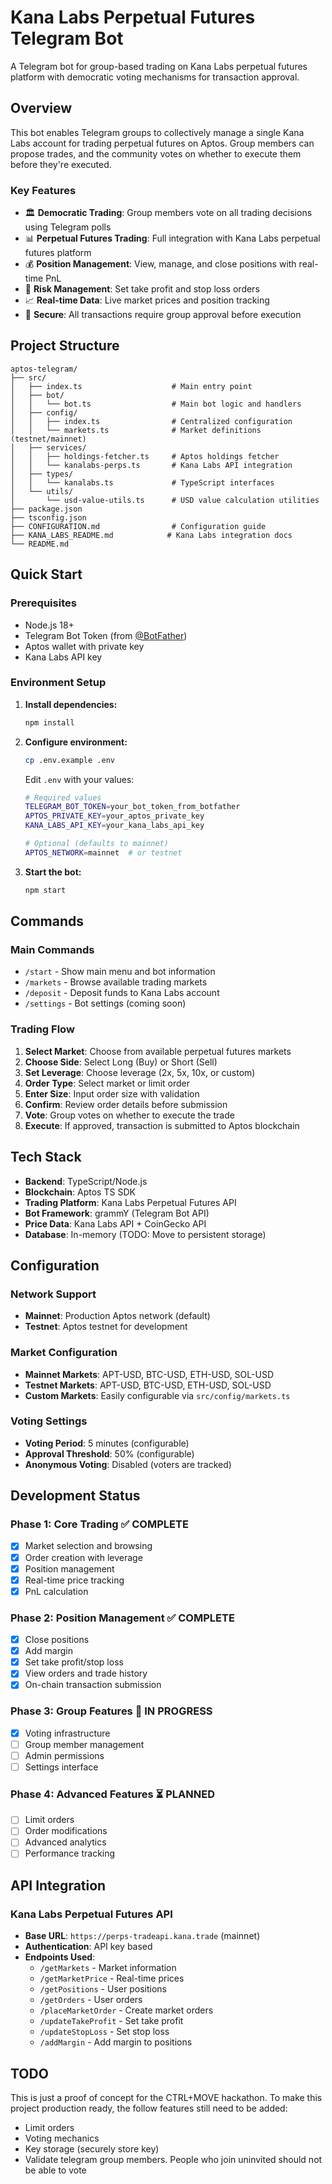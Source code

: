 # Kana Labs Perpetual Futures Telegram Bot

A Telegram bot for group-based trading on Kana Labs perpetual futures platform with democratic voting mechanisms for transaction approval.

## Overview

This bot enables Telegram groups to collectively manage a single Kana Labs account for trading perpetual futures on Aptos. Group members can propose trades, and the community votes on whether to execute them before they're executed.

### Key Features

- 🏛️ **Democratic Trading**: Group members vote on all trading decisions using Telegram polls
- 📊 **Perpetual Futures Trading**: Full integration with Kana Labs perpetual futures platform
- 💰 **Position Management**: View, manage, and close positions with real-time PnL
- 🎯 **Risk Management**: Set take profit and stop loss orders
- 📈 **Real-time Data**: Live market prices and position tracking
- 🔐 **Secure**: All transactions require group approval before execution

## Project Structure

```
aptos-telegram/
├── src/
│   ├── index.ts                    # Main entry point
│   ├── bot/
│   │   └── bot.ts                  # Main bot logic and handlers
│   ├── config/
│   │   ├── index.ts                # Centralized configuration
│   │   └── markets.ts              # Market definitions (testnet/mainnet)
│   ├── services/
│   │   ├── holdings-fetcher.ts     # Aptos holdings fetcher
│   │   └── kanalabs-perps.ts       # Kana Labs API integration
│   ├── types/
│   │   └── kanalabs.ts             # TypeScript interfaces
│   └── utils/
│       └── usd-value-utils.ts      # USD value calculation utilities
├── package.json
├── tsconfig.json
├── CONFIGURATION.md                # Configuration guide
├── KANA_LABS_README.md            # Kana Labs integration docs
└── README.md
```

## Quick Start

### Prerequisites
- Node.js 18+
- Telegram Bot Token (from [@BotFather](https://t.me/botfather))
- Aptos wallet with private key
- Kana Labs API key

### Environment Setup

1. **Install dependencies:**
   ```bash
   npm install
   ```

2. **Configure environment:**
   ```bash
   cp .env.example .env
   ```

   Edit `.env` with your values:
   ```bash
   # Required values
   TELEGRAM_BOT_TOKEN=your_bot_token_from_botfather
   APTOS_PRIVATE_KEY=your_aptos_private_key
   KANA_LABS_API_KEY=your_kana_labs_api_key

   # Optional (defaults to mainnet)
   APTOS_NETWORK=mainnet  # or testnet
   ```

3. **Start the bot:**
   ```bash
   npm start
   ```

## Commands

### **Main Commands**
- `/start` - Show main menu and bot information
- `/markets` - Browse available trading markets
- `/deposit` - Deposit funds to Kana Labs account
- `/settings` - Bot settings (coming soon)

### **Trading Flow**
1. **Select Market**: Choose from available perpetual futures markets
2. **Choose Side**: Select Long (Buy) or Short (Sell)
3. **Set Leverage**: Choose leverage (2x, 5x, 10x, or custom)
4. **Order Type**: Select market or limit order
5. **Enter Size**: Input order size with validation
6. **Confirm**: Review order details before submission
7. **Vote**: Group votes on whether to execute the trade
8. **Execute**: If approved, transaction is submitted to Aptos blockchain

## Tech Stack

- **Backend**: TypeScript/Node.js
- **Blockchain**: Aptos TS SDK
- **Trading Platform**: Kana Labs Perpetual Futures API
- **Bot Framework**: grammY (Telegram Bot API)
- **Price Data**: Kana Labs API + CoinGecko API
- **Database**: In-memory (TODO: Move to persistent storage)

## Configuration

### **Network Support**
- **Mainnet**: Production Aptos network (default)
- **Testnet**: Aptos testnet for development

### **Market Configuration**
- **Mainnet Markets**: APT-USD, BTC-USD, ETH-USD, SOL-USD
- **Testnet Markets**: APT-USD, BTC-USD, ETH-USD, SOL-USD
- **Custom Markets**: Easily configurable via `src/config/markets.ts`

### **Voting Settings**
- **Voting Period**: 5 minutes (configurable)
- **Approval Threshold**: 50% (configurable)
- **Anonymous Voting**: Disabled (voters are tracked)

## Development Status

### **Phase 1: Core Trading** ✅ **COMPLETE**
- [x] Market selection and browsing
- [x] Order creation with leverage
- [x] Position management
- [x] Real-time price tracking
- [x] PnL calculation

### **Phase 2: Position Management** ✅ **COMPLETE**
- [x] Close positions
- [x] Add margin
- [x] Set take profit/stop loss
- [x] View orders and trade history
- [x] On-chain transaction submission

### **Phase 3: Group Features** 🔄 **IN PROGRESS**
- [x] Voting infrastructure
- [ ] Group member management
- [ ] Admin permissions
- [ ] Settings interface

### **Phase 4: Advanced Features** ⏳ **PLANNED**
- [ ] Limit orders
- [ ] Order modifications
- [ ] Advanced analytics
- [ ] Performance tracking

## API Integration

### **Kana Labs Perpetual Futures API**
- **Base URL**: `https://perps-tradeapi.kana.trade` (mainnet)
- **Authentication**: API key based
- **Endpoints Used**:
  - `/getMarkets` - Market information
  - `/getMarketPrice` - Real-time prices
  - `/getPositions` - User positions
  - `/getOrders` - User orders
  - `/placeMarketOrder` - Create market orders
  - `/updateTakeProfit` - Set take profit
  - `/updateStopLoss` - Set stop loss
  - `/addMargin` - Add margin to positions


## TODO

This is just a proof of concept for the CTRL+MOVE hackathon. To make this project production ready, the follow features still need to be added:
- Limit orders
- Voting mechanics
- Key storage (securely store key)
- Validate telegram group members. People who join uninvited should not be able to vote